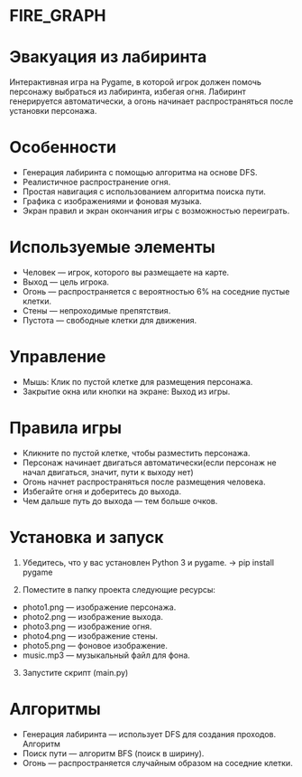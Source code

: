 # FIRE_GRAPH
# Эвакуация из лабиринта

Интерактивная игра на Pygame, в которой игрок должен помочь персонажу выбраться из лабиринта,
избегая огня. Лабиринт генерируется автоматически, а огонь начинает распространяться после
установки персонажа.

# Особенности
- Генерация лабиринта с помощью алгоритма на основе DFS.
- Реалистичное распространение огня.
- Простая навигация с использованием алгоритма поиска пути.
- Графика с изображениями и фоновая музыка.
- Экран правил и экран окончания игры с возможностью переиграть.

# Используемые элементы
- Человек — игрок, которого вы размещаете на карте.
- Выход — цель игрока.
- Огонь — распространяется с вероятностью 6% на соседние пустые клетки.
- Стены — непроходимые препятствия.
- Пустота — свободные клетки для движения.

# Управление
- Мышь: Клик по пустой клетке для размещения персонажа.
- Закрытие окна или кнопки на экране: Выход из игры.

# Правила игры
- Кликните по пустой клетке, чтобы разместить персонажа.
- Персонаж начинает двигаться автоматически(если персонаж не начал двигаться, значит, пути к выходу нет)
- Огонь начнет распространяться после размещения человека.
- Избегайте огня и доберитесь до выхода.
- Чем дальше путь до выхода — тем больше очков.

# Установка и запуск
1.	Убедитесь, что у вас установлен Python 3 и pygame.
	-> pip install pygame

2.	Поместите в папку проекта следующие ресурсы:
- photo1.png — изображение персонажа.
- photo2.png — изображение выхода.
- photo3.png — изображение огня.
- photo4.png — изображение стены.
- photo5.png — фоновое изображение.
- music.mp3 — музыкальный файл для фона.

3.	Запустите скрипт (main.py)

# Алгоритмы
- Генерация лабиринта — использует DFS для создания проходов. Алгоритм
- Поиск пути — алгоритм BFS (поиск в ширину).
- Огонь — распространяется случайным образом на соседние клетки.
